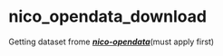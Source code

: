 # nico_opendata_download

Getting dataset frome ***[nico-opendata](https://nico-opendata.jp)***(must apply first)


